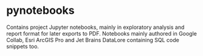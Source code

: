 # pynotebooks
Contains project Jupyter notebooks, mainly in exploratory analysis and report format for later exports to PDF. Notebooks mainly authored in Google Collab, Esri ArcGIS Pro and Jet Brains DataLore containing SQL code snippets too.
